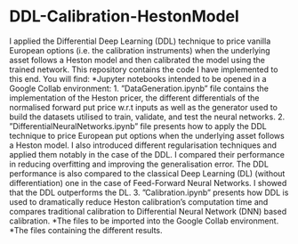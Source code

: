 # DDL-Calibration-HestonModel

I applied the Differential Deep Learning (DDL) technique to price vanilla European options (i.e. the calibration instruments) when the underlying asset follows a Heston model and then calibrated the model using the trained network. This repository contains the code I have implemented to this end. You will find:
*Jupyter notebooks intended to be opened in a Google Collab environment:
    1. ”DataGeneration.ipynb” file contains the implementation of the Heston pricer, the different differentials of the normalised forward put price w.r.t inputs as well as the generator used to build the datasets utilised to train, validate, and test the neural networks.
    2.  ”DifferentialNeuralNetworks.ipynb” file presents how to apply the DDL technique to price European put options when the underlying asset follows a Heston model. I also introduced different regularisation techniques and applied them notably in the case of the DDL. I compared their performance in reducing overfitting and improving the generalisation error. The DDL performance is also compared to the classical Deep Learning (DL) (without differentiation) one in the case of Feed-Forward Neural Networks. I showed that the DDL outperforms the DL.
    3.  ”Calibration.ipynb” presents how DDL is used to dramatically reduce Heston calibration’s computation time and compares traditional calibration to Differential Neural Network (DNN) based calibration.
*The files to be imported into the Google Collab environment.
*The files containing the different results.


